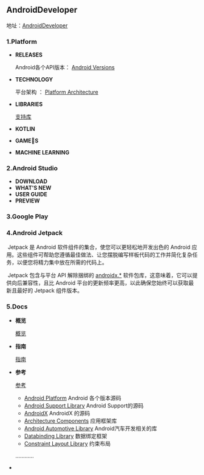 ## AndroidDeveloper

地址：[AndroidDeveloper]([https://developer.android.google.cn](https://developer.android.google.cn/))

### 1.Platform

* **RELEASES**

  Android各个API版本： [Android Versions](<https://developer.android.google.cn/preview>)

* **TECHNOLOGY**

  平台架构 ： [Platform Architecture](<https://developer.android.google.cn/guide/platform>)

* **LIBRARIES**

  [支持库](<https://developer.android.google.cn/topic/libraries/support-library>)

* **KOTLIN**

* **GAMES**

* **MACHINE LEARNING** 



### 2.Android Studio

* **DOWNLOAD**
* **WHAT'S NEW**
* **USER GUIDE**
* **PREVIEW**



### 3.Google Play



### 4.Android Jetpack

​        Jetpack 是 Android 软件组件的集合，使您可以更轻松地开发出色的 Android 应用。这些组件可帮助您遵循最佳做法、让您摆脱编写样板代码的工作并简化复杂任务，以便您将精力集中放在所需的代码上。

​        Jetpack 包含与平台 API 解除捆绑的 [androidx.*](https://developer.android.google.cn/jetpack/androidx) 软件包库，这意味着，它可以提供向后兼容性，且比 Android 平台的更新频率更高，以此确保您始终可以获取最新且最好的 Jetpack 组件版本。



### 5.Docs

* **概览**

  [概览](<https://developer.android.google.cn/docs>)

* **指南**

  [指南](<https://developer.android.google.cn/guide>)

  

* **参考**

  [参考](<https://developer.android.google.cn/guide>)

  * [Android Platform](<https://developer.android.google.cn/reference/packages>)    Android 各个版本源码
  * [Android Support Library](<https://developer.android.google.cn/reference/android/support/packages>)    Android Support的源码
  * [AndroidX](<https://developer.android.google.cn/reference/androidx/packages>)     AndroidX 的源码
  * [Architecture Components](<https://developer.android.google.cn/reference/android/arch/packages>)     应用框架库
  * [Android Automotive Library](<https://developer.android.google.cn/reference/android/car/packages>)    Android汽车开发相关的库
  * [Databinding Library](<https://developer.android.google.cn/reference/android/databinding/packages>)    数据绑定框架
  * [Constraint Layout Library](<https://developer.android.google.cn/reference/android/support/constraint/packages>)    约束布局

  ………...

* 